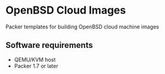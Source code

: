 # OpenBSD Cloud Images
Packer templates for building OpenBSD cloud machine images

## Software requirements
  - QEMU/KVM host
  - Packer 1.7 or later
